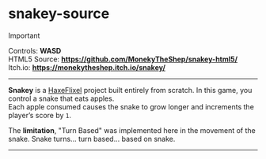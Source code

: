 # snakey-source

> [!IMPORTANT]
> Controls: **WASD**\
> HTML5 Source: **https://github.com/MonekyTheShep/snakey-html5/** \
> Itch.io: **https://monekytheshep.itch.io/snakey/**

---

**Snakey** is a [HaxeFlixel](https://haxeflixel.com/) project built entirely from scratch. In this game, you control a snake that eats apples.\
Each apple consumed causes the snake to grow longer and increments the player’s score by `1`.

The **limitation**, "Turn Based" was implemented here in the movement of the snake. Snake turns... turn based... based on snake.

---
